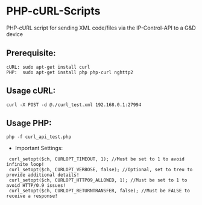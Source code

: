 # PHP-cURL-Scripts
PHP-cURL script for sending XML code/files via the IP-Control-API to a G&D device 

## Prerequisite:
```
cURL: sudo apt-get install curl 
PHP:  sudo apt-get install php php-curl nghttp2 
```

## Usage cURL:
```
curl -X POST -d @./curl_test.xml 192.168.0.1:27994
```

## Usage PHP:
```
php -f curl_api_test.php
```

- Important Settings:
```
 curl_setopt($ch, CURLOPT_TIMEOUT, 1); //Must be set to 1 to avoid infinite loop!
 curl_setopt($ch, CURLOPT_VERBOSE, false); //Optional, set to treu to provide additional details!
 curl_setopt($ch, CURLOPT_HTTP09_ALLOWED, 1); //Must be set to 1 to avoid HTTP/0.9 issues!
 curl_setopt($ch, CURLOPT_RETURNTRANSFER, false); //Must be FALSE to receive a response!
 ```
